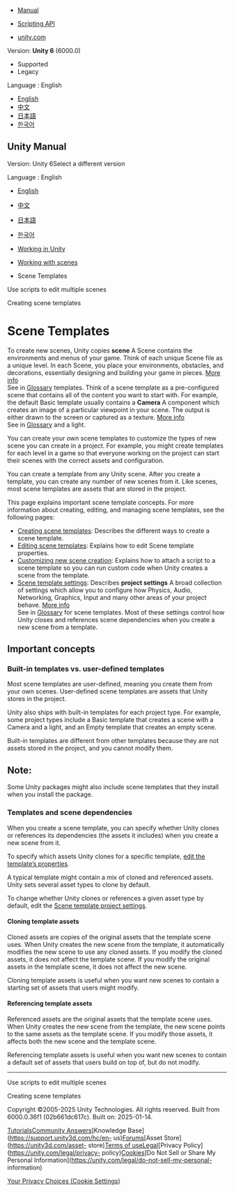 [](https://docs.unity3d.com)

  * [Manual](../Manual/index.html)
  * [Scripting API](../ScriptReference/index.html)

  * [unity.com](https://unity.com/)

Version: **Unity 6** (6000.0)

  * Supported
  * Legacy

Language : English

  * [English](/Manual/scene-templates.html)
  * [中文](/cn/current/Manual/scene-templates.html)
  * [日本語](/ja/current/Manual/scene-templates.html)
  * [한국어](/kr/current/Manual/scene-templates.html)

[](https://docs.unity3d.com)

## Unity Manual

Version: Unity 6Select a different version

Language : English

  * [English](/Manual/scene-templates.html)
  * [中文](/cn/current/Manual/scene-templates.html)
  * [日本語](/ja/current/Manual/scene-templates.html)
  * [한국어](/kr/current/Manual/scene-templates.html)

  * [Working in Unity](working-in-unity.html)
  * [Working with scenes](working-with-scenes.html)
  * Scene Templates

[](scriptmultiplescenes.html)

Use scripts to edit multiple scenes

[](scene-templates-creating.html)

Creating scene templates

# Scene Templates

To create new scenes, Unity copies **scene** A Scene contains the environments
and menus of your game. Think of each unique Scene file as a unique level. In
each Scene, you place your environments, obstacles, and decorations,
essentially designing and building your game in pieces. [More
info](CreatingScenes.html)  
See in [Glossary](Glossary.html#Scene) templates. Think of a scene template as
a pre-configured scene that contains all of the content you want to start
with. For example, the default Basic template usually contains a **Camera** A
component which creates an image of a particular viewpoint in your scene. The
output is either drawn to the screen or captured as a texture. [More
info](CamerasOverview.html)  
See in [Glossary](Glossary.html#Camera) and a light.

You can create your own scene templates to customize the types of new scene
you can create in a project. For example, you might create templates for each
level in a game so that everyone working on the project can start their scenes
with the correct assets and configuration.

You can create a template from any Unity scene. After you create a template,
you can create any number of new scenes from it. Like scenes, most scene
templates are assets that are stored in the project.

This page explains important scene template concepts. For more information
about creating, editing, and managing scene templates, see the following
pages:

  * [Creating scene templates](scene-templates-creating.html): Describes the different ways to create a scene template.
  * [Editing scene templates](scene-templates-editing.html): Explains how to edit Scene template properties.
  * [Customizing new scene creation](scene-templates-customizing-scene-instantiation.html): Explains how to attach a script to a scene template so you can run custom code when Unity creates a scene from the template.
  * [Scene template settings](scene-templates-settings.html): Describes **project settings** A broad collection of settings which allow you to configure how Physics, Audio, Networking, Graphics, Input and many other areas of your project behave. [More info](comp-ManagerGroup.html)  
See in [Glossary](Glossary.html#ProjectSettings) for scene templates. Most of
these settings control how Unity closes and references scene dependencies when
you create a new scene from a template.

## Important concepts

### Built-in templates vs. user-defined templates

Most scene templates are user-defined, meaning you create them from your own
scenes. User-defined scene templates are assets that Unity stores in the
project.

Unity also ships with built-in templates for each project type. For example,
some project types include a Basic template that creates a scene with a Camera
and a light, and an Empty template that creates an empty scene.

Built-in templates are different from other templates because they are not
assets stored in the project, and you cannot modify them.

**Note:**  
---  
Some Unity packages might also include scene templates that they install when
you install the package.  
  
### Templates and scene dependencies

When you create a scene template, you can specify whether Unity clones or
references its dependencies (the assets it includes) when you create a new
scene from it.

To specify which assets Unity clones for a specific template, [edit the
template’s properties](scene-templates-editing.html).

A typical template might contain a mix of cloned and referenced assets. Unity
sets several asset types to clone by default.

To change whether Unity clones or references a given asset type by default,
edit the [Scene template project settings](scene-templates-settings.html).

#### Cloning template assets

Cloned assets are copies of the original assets that the template scene uses.
When Unity creates the new scene from the template, it automatically modifies
the new scene to use any cloned assets. If you modify the cloned assets, it
does not affect the template scene. If you modify the original assets in the
template scene, it does not affect the new scene.

Cloning template assets is useful when you want new scenes to contain a
starting set of assets that users might modify.

#### Referencing template assets

Referenced assets are the original assets that the template scene uses. When
Unity creates the new scene from the template, the new scene points to the
same assets as the template scene. If you modify those assets, it affects both
the new scene and the template scene.

Referencing template assets is useful when you want new scenes to contain a
default set of assets that users build on top of, but do not modify.

* * *

[](scriptmultiplescenes.html)

Use scripts to edit multiple scenes

[](scene-templates-creating.html)

Creating scene templates

Copyright ©2005-2025 Unity Technologies. All rights reserved. Built from
6000.0.36f1 (02b661dc617c). Built on: 2025-01-14.

[Tutorials](https://learn.unity.com/)[Community
Answers](https://answers.unity3d.com)[Knowledge
Base](https://support.unity3d.com/hc/en-
us)[Forums](https://forum.unity3d.com)[Asset Store](https://unity3d.com/asset-
store)[Terms of
use](https://docs.unity3d.com/Manual/TermsOfUse.html)[Legal](https://unity.com/legal)[Privacy
Policy](https://unity.com/legal/privacy-
policy)[Cookies](https://unity.com/legal/cookie-policy)[Do Not Sell or Share
My Personal Information](https://unity.com/legal/do-not-sell-my-personal-
information)

[Your Privacy Choices (Cookie Settings)](javascript:void\(0\);)

